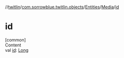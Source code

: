 //[twitlin](../../../index.md)/[com.sorrowblue.twitlin.objects](../../index.md)/[Entities](../index.md)/[Media](index.md)/[id](id.md)



# id  
[common]  
Content  
val [id](id.md): [Long](https://kotlinlang.org/api/latest/jvm/stdlib/kotlin/-long/index.html)  




